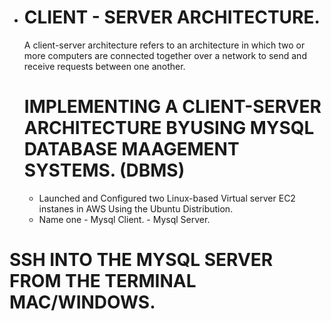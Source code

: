 
* # CLIENT - SERVER ARCHITECTURE.
  A client-server architecture refers to an architecture in which two or more computers are connected together over a network to send and receive requests between one another.

  # IMPLEMENTING A CLIENT-SERVER ARCHITECTURE BYUSING MYSQL DATABASE MAAGEMENT SYSTEMS. (DBMS)
  * Launched and Configured two Linux-based Virtual server EC2 instanes in AWS Using the Ubuntu Distribution.
  * Name one - Mysql Client.
             - Mysql Server.

# SSH INTO THE MYSQL SERVER FROM THE TERMINAL MAC/WINDOWS.
